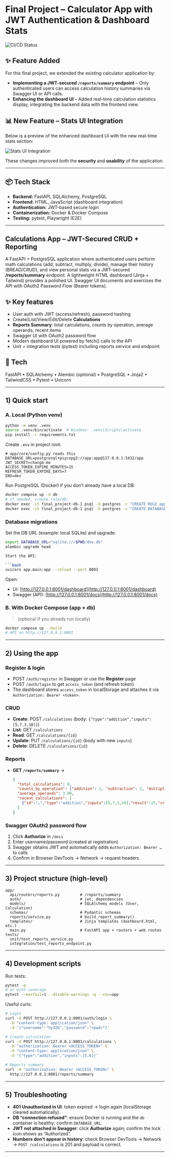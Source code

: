 # Final Project – Calculator App with JWT Authentication & Dashboard Stats
![CI/CD Status](https://github.com/Hanyyoussef4/Final_Project/actions/workflows/ci.yml/badge.svg)

## ✨ Feature Added

For this final project, we extended the existing calculator application by:

* **Implementing a JWT-secured `/reports/summary` endpoint** – Only authenticated users can access calculation history summaries via Swagger UI or API calls.
* **Enhancing the dashboard UI** – Added real-time calculation statistics display, integrating the backend data with the frontend view.

## 📊 New Feature – Stats UI Integration

Below is a preview of the enhanced dashboard UI with the new real-time stats section:

![Stats UI Integration](docs/Screenshots/1-stats%20UI%20Integration.png)


These changes improved both the **security** and **usability** of the application.

---

## 📦 Tech Stack

* **Backend:** FastAPI, SQLAlchemy, PostgreSQL
* **Frontend:** HTML, JavaScript (dashboard integration)
* **Authentication:** JWT-based secure login
* **Containerization:** Docker & Docker Compose
* **Testing:** pytest, Playwright (E2E)

---


## Calculations App – JWT-Secured CRUD + Reporting

A FastAPI + PostgreSQL application where authenticated users perform math calculations (add, subtract, multiply, divide), manage their history (BREAD/CRUD), and view personal stats via a JWT-secured **/reports/summary** endpoint. A lightweight HTML dashboard (Jinja + Tailwind) provides a polished UI. Swagger UI documents and exercises the API with OAuth2 Password Flow (Bearer tokens).

## ✨ Key features

* User auth with JWT (access/refresh), password hashing
* Create/List/View/Edit/Delete **Calculations**
* **Reports Summary**: total calculations, counts by operation, average operands, recent items
* Swagger UI with OAuth2 password flow
* Modern dashboard UI powered by fetch() calls to the API
* Unit + integration tests (pytest) including reports service and endpoint

## 🏰 Tech

FastAPI • SQLAlchemy • Alembic (optional) • PostgreSQL • Jinja2 • TailwindCSS • Pytest • Uvicorn

---

## 1) Quick start

### A. Local (Python venv)

```bash
python -m venv .venv
source .venv/bin/activate  # Windows: .venv\Scripts\activate
pip install -r requirements.txt
```

Create `.env` in project root:

```
# app/core/config.py reads this
DATABASE_URL=postgresql+psycopg2://app:app@127.0.0.1:5432/app
JWT_SECRET=change-me
ACCESS_TOKEN_EXPIRE_MINUTES=15
REFRESH_TOKEN_EXPIRE_DAYS=7
ENV=dev
```

Run PostgreSQL (Docker) if you don’t already have a local DB:

```bash
docker compose up -d db
# if needed, create role/db:
docker exec -it final_project-db-1 psql -U postgres -c "CREATE ROLE app LOGIN PASSWORD 'app';"
docker exec -it final_project-db-1 psql -U postgres -c "CREATE DATABASE app OWNER app;"
```
### Database migrations

Set the DB URL (example: local SQLite) and upgrade:

```bash
export DATABASE_URL="sqlite:///$PWD/dev.db"
alembic upgrade head

Start the API:

```bash
uvicorn app.main:app --reload --port 8001
```

Open:

* UI:            [http://127.0.0.1:8001/dashboard](http://127.0.0.1:8001/dashboard)
* Swagger (API): [http://127.0.0.1:8001/docs](http://127.0.0.1:8001/docs)

### B. With Docker Compose (app + db)

> (optional if you already run locally)

```bash
docker compose up --build
# API on http://127.0.0.1:8001
```

---

## 2) Using the app

### Register & login

* POST `/auth/register` in Swagger or use the **Register** page
* POST `/auth/login` to get `access_token` (and refresh token)
* The dashboard stores `access_token` in localStorage and attaches it via `Authorization: Bearer <token>`.

### CRUD

* **Create**: POST `/calculations` (body: `{"type":"addition","inputs":[5,7,3,10]}`)
* **List**: GET `/calculations`
* **Read**: GET `/calculations/{id}`
* **Update**: PUT `/calculations/{id}` (body with new `inputs`)
* **Delete**: DELETE `/calculations/{id}`

### Reports

* **GET `/reports/summary`** →

  ```json
  {
    "total_calculations": 8,
    "counts_by_operation": {"addition": 2, "subtraction": 2, "multiplication":1, "division":3},
    "average_operands": 3.00,
    "recent_calculations": [
      {"id":"…","type":"addition","inputs":[5,7,3,10],"result":25,"created_at":"2025-08-13T…Z"}
    ]
  }
  ```

### Swagger OAuth2 password flow

1. Click **Authorize** in `/docs`
2. Enter username/password (created at registration)
3. Swagger obtains JWT and automatically adds `Authorization: Bearer …` to calls
4. Confirm in Browser DevTools → Network → request headers

---

## 3) Project structure (high-level)

```
app/
  api/routers/reports.py         # /reports/summary
  auth/                          # jwt, dependencies
  models/                        # SQLAlchemy models (User, Calculation)
  schemas/                       # Pydantic schemas
  reports/service.py             # build_report_summary()
  templates/                     # Jinja templates (dashboard.html, etc.)
  main.py                        # FastAPI app + routers + web routes
tests/
  unit/test_reports_service.py
  integration/test_reports_endpoint.py
```

---

## 4) Development scripts

Run tests:

```bash
pytest -q
# or with coverage
pytest --maxfail=1 --disable-warnings -q --cov=app
```

Useful curls:

```bash
# Login
curl -X POST http://127.0.0.1:8001/auth/login \
  -H "content-type: application/json" \
  -d '{"username":"hy326","password":"<pwd>"}'

# Create calculation
curl -X POST http://127.0.0.1:8001/calculations \
  -H "authorization: Bearer <ACCESS_TOKEN>" \
  -H "content-type: application/json" \
  -d '{"type":"addition","inputs":[5,6]}'

# Reports summary
curl -H "authorization: Bearer <ACCESS_TOKEN>" \
  http://127.0.0.1:8001/reports/summary
```

---

## 5) Troubleshooting

* **401 Unauthorized in UI**: token expired → login again (localStorage cleared automatically).
* **DB “connection refused”**: ensure Docker is running and the `db` container is healthy; confirm `DATABASE_URL`.
* **JWT not attached in Swagger**: click **Authorize** again; confirm the lock icon shows as “Authorized”.
* **Numbers don’t appear in history**: check Browser DevTools → Network → `POST /calculations` is 201 and payload is correct.

---


